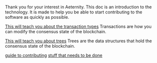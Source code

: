 Thank you for your interest in Aeternity.
This doc is an introduction to the technology.
It is made to help you be able to start contributing to the software as quickly as possible.

[This will teach you about the transaction types](transaction_types.md)
Transactions are how you can modify the consensus state of the blockchain.

[This will teach you about trees](trees.md)
Trees are the data structures that hold the consensus state of the blockchain.


[guide to contributing](contributions.md)
[stuff that needs to be done](todo.md)